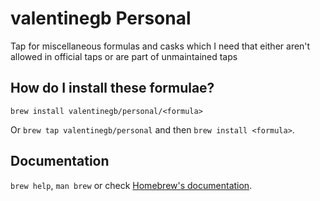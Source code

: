 # valentinegb Personal

Tap for miscellaneous formulas and casks which I need that either aren't allowed in official taps or are part of unmaintained taps

## How do I install these formulae?

`brew install valentinegb/personal/<formula>`

Or `brew tap valentinegb/personal` and then `brew install <formula>`.

## Documentation

`brew help`, `man brew` or check [Homebrew's documentation](https://docs.brew.sh).
